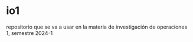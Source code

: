 # io1
repositorio que se va a usar en la materia de investigación de operaciones 1, semestre 2024-1
